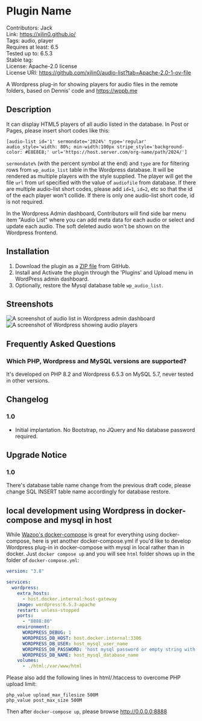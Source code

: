 # Plugin Name
Contributors: Jack  
Link: https://xjlin0.github.io/  
Tags: audio, player  
Requires at least: 6.5  
Tested up to: 6.5.3  
Stable tag:  
License: Apache-2.0 license  
License URI: https://github.com/xjlin0/audio-list?tab=Apache-2.0-1-ov-file  

A Wordpress plug-in for showing players for audio files in the remote folders, based on Dennis' code and https://wppb.me

## Description

It can display HTML5 players of all audio listed in the database. In Post or Pages, please insert short codes like this:
```
[audio-list id='1' sermondate='2024%' type='regular' audio_style='width: 80%; min-width:100px stripe_style='background-color: #E8E8E8;' url='https://host.server.com/org-name/path/2024/']
```
`sermondate%` (with the percent symbol at the end) and `type` are for filtering rows from `wp_audio_list` table in the Wordpress database.  It will be rendered as multiple players with the style supplied.  The player will get the file `url` from url specified with the value of `audiofile` from database. If there are multiple audio-list short codes, please add `id=1`, `id=2`, etc so that the id of the each player won't collide. If there is only one audio-list short code, id is not required.

In the Wordpress Admin dashboard, Contributors will find side bar menu item "Audio List" where you can add meta data for each audio or select and update each audio.  The soft deleted audio won't be shown on the Wordpress frontend.

## Installation

1. Download the plugin as a [ZIP file](https://github.com/xjlin0/audio-list/archive/master.zip) from GitHub.
2. Install and Activate the plugin through the 'Plugins' and Upload menu in WordPress admin dashboard.
3. Optionally, restore the Mysql database table `wp_audio_list`.

## Streenshots
![A screenshot of audio list in Wordpress admin dashboard](./assets/audios.jpg)
![A screenshot of Wordpress showing audio players](./assets/frontend.jpg)

## Frequently Asked Questions

### Which PHP, Wordpress and MySQL versions are supported?

It's developed on PHP 8.2 and Wordpress 6.5.3 on MySQL 5.7, never tested in other versions.

## Changelog

### 1.0
* Initial implantation. No Bootstrap, no JQuery and No database password required.


## Upgrade Notice

### 1.0
There's database table name change from the previous draft code, please change SQL INSERT table name accordingly for database restore.

## local development using Wordpress in docker-compose and mysql in host

While [Wazoo's docker-compose](https://youtu.be/gEceSAJI_3s) is great for everything using docker-compose, here is yet another docker-compose.yml if you'd like to develop Wordpress plug-in in docker-compose with mysql in local rather than in docker.  Just `docker compose up` and you will see `html` folder shows up in the folder of `docker-compose.yml`:

```yaml
version: "3.8"

services:
  wordpress:
    extra_hosts:
      - host.docker.internal:host-gateway
    image: wordpress:6.5.3-apache
    restart: unless-stopped
    ports:
      - "8888:80"
    environment:
      WORDPRESS_DEBUG: 1
      WORDPRESS_DB_HOST: host.docker.internal:3306
      WORDPRESS_DB_USER: host_mysql_user_name
      WORDPRESS_DB_PASSWORD: 'host mysql password or empty string with quotes'
      WORDPRESS_DB_NAME: host_mysql_database_name
    volumes:
      - ./html:/var/www/html
```

Please also add the following lines in html/.htaccess to overcome PHP upload limit:
```
php_value upload_max_filesize 500M
php_value post_max_size 500M
```
Then after `docker-compose up`, please browse http://0.0.0.0:8888 